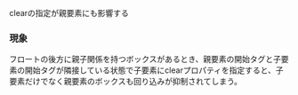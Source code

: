 clearの指定が親要素にも影響する

### 現象

フロートの後方に親子関係を持つボックスがあるとき、親要素の開始タグと子要素の開始タグが隣接している状態で子要素にclearプロパティを指定すると、子要素だけでなく親要素のボックスも回り込みが抑制されてしまう。
